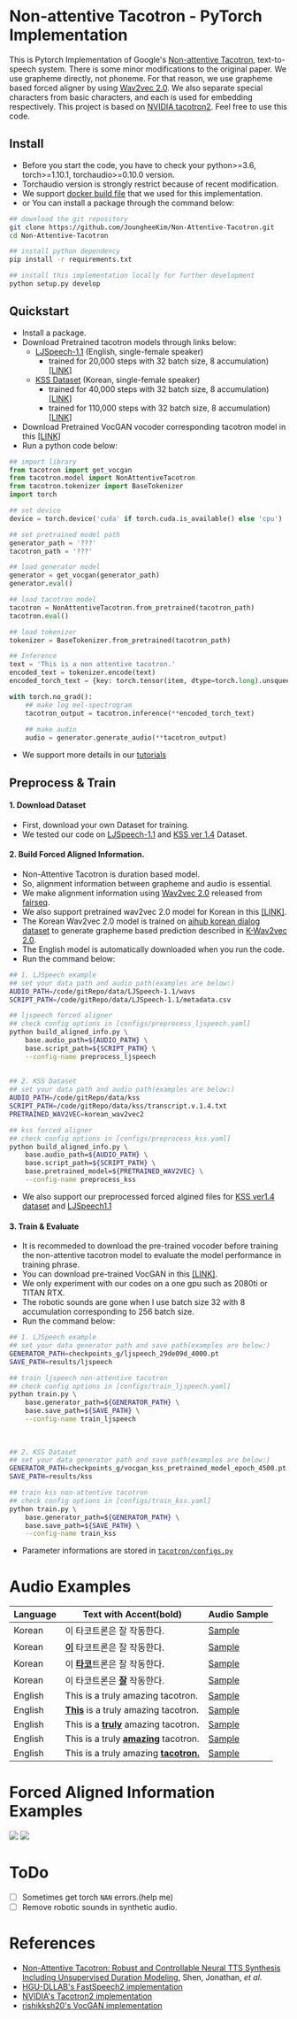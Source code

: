 # Non-attentive Tacotron - PyTorch Implementation

This is Pytorch Implementation of Google's [Non-attentive Tacotron](https://arxiv.org/abs/2010.04301), text-to-speech system.
There is some minor modifications to the original paper. We use grapheme directly, not phoneme. 
For that reason, we use grapheme based forced aligner by using [Wav2vec 2.0](https://arxiv.org/abs/2006.11477).
We also separate special characters from basic characters, and each is used for embedding respectively.
This project is based on [NVIDIA tacotron2](https://github.com/NVIDIA/tacotron2). Feel free to use this code.

## Install
- Before you start the code, you have to check your python>=3.6, torch>=1.10.1, torchaudio>=0.10.0 version.
- Torchaudio version is strongly restrict because of recent modification. 
- We support [docker build file](Dockerfile) that we used for this implementation.
- or You can install a package through the command below:
```bash
## download the git repository
git clone https://github.com/JoungheeKim/Non-Attentive-Tacotron.git
cd Non-Attentive-Tacotron

## install python dependency
pip install -r requirements.txt

## install this implementation locally for further development
python setup.py develop
```

## Quickstart
- Install a package.
- Download Pretrained tacotron models through links below:
  - [LJSpeech-1.1](https://keithito.com/LJ-Speech-Dataset/) (English, single-female speaker)
    - trained for 20,000 steps with 32 batch size, 8 accumulation) [[LINK]](https://drive.google.com/file/d/18WzOJ7FqzM1AbGZ0SqLuXVYuO2nngBJb/view?usp=sharing)
  - [KSS Dataset](https://www.kaggle.com/bryanpark/korean-single-speaker-speech-dataset) (Korean, single-female speaker)
    - trained for 40,000 steps with 32 batch size, 8 accumulation) [[LINK]](https://drive.google.com/file/d/16P3RlH__tYppwRekioobMocV-CIcypeA/view?usp=sharing)
    - trained for 110,000 steps with 32 batch size, 8 accumulation) [[LINK]](https://drive.google.com/file/d/1g_-7rq3SoOwI6yfGi3m2hw-y13XoX-KZ/view?usp=sharing)
- Download Pretrained VocGAN vocoder corresponding tacotron model in this [[LINK]](https://github.com/rishikksh20/VocGAN)
- Run a python code below:
```python
## import library
from tacotron import get_vocgan
from tacotron.model import NonAttentiveTacotron
from tacotron.tokenizer import BaseTokenizer
import torch

## set device
device = torch.device('cuda' if torch.cuda.is_available() else 'cpu')

## set pretrained model path
generator_path = '???'
tacotron_path = '???'

## load generator model
generator = get_vocgan(generator_path)
generator.eval()

## load tacotron model
tacotron = NonAttentiveTacotron.from_pretrained(tacotron_path)
tacotron.eval()

## load tokenizer
tokenizer = BaseTokenizer.from_pretrained(tacotron_path)

## Inference
text = 'This is a non attentive tacotron.'
encoded_text = tokenizer.encode(text)
encoded_torch_text = {key: torch.tensor(item, dtype=torch.long).unsqueeze(0).to(device) for key, item in encoded_text.items()}

with torch.no_grad():
    ## make log mel-spectrogram
    tacotron_output = tacotron.inference(**encoded_torch_text)
    
    ## make audio
    audio = generator.generate_audio(**tacotron_output)
```
- We support more details in our [tutorials](tutorial/)

## Preprocess & Train
#### 1. Download Dataset 
- First, download your own Dataset for training.
- We tested our code on [LJSpeech-1.1](https://keithito.com/LJ-Speech-Dataset/) and [KSS ver 1.4](https://www.kaggle.com/bryanpark/korean-single-speaker-speech-dataset) Dataset.

#### 2. Build Forced Aligned Information.
- Non-Attentive Tacotron is duration based model.
- So, alignment information between grapheme and audio is essential.
- We make alignment information using [Wav2vec 2.0](https://arxiv.org/abs/2006.11477) released from [fairseq](https://github.com/pytorch/fairseq/tree/main/examples/wav2vec).
- We also support pretrained wav2vec 2.0 model for Korean in this [[LINK]](https://drive.google.com/file/d/15VkrCL2_Vc-nkRuhtZJwg-cIeNXsRE_-/view?usp=sharing).
- The Korean Wav2vec 2.0 model is trained on [aihub korean dialog dataset](https://aihub.or.kr/aidata/105) to generate grapheme based prediction described in [K-Wav2vec 2.0](https://arxiv.org/abs/2110.05172).
- The English model is automatically downloaded when you run the code.
- Run the command below:
```bash
## 1. LJSpeech example
## set your data path and audio path(examples are below:)
AUDIO_PATH=/code/gitRepo/data/LJSpeech-1.1/wavs
SCRIPT_PATH=/code/gitRepo/data/LJSpeech-1.1/metadata.csv

## ljspeech forced aligner
## check config options in [configs/preprocess_ljspeech.yaml]
python build_aligned_info.py \
    base.audio_path=${AUDIO_PATH} \
    base.script_path=${SCRIPT_PATH} \
    --config-name preprocess_ljspeech
    
    
## 2. KSS Dataset 
## set your data path and audio path(examples are below:)
AUDIO_PATH=/code/gitRepo/data/kss
SCRIPT_PATH=/code/gitRepo/data/kss/transcript.v.1.4.txt
PRETRAINED_WAV2VEC=korean_wav2vec2

## kss forced aligner
## check config options in [configs/preprocess_kss.yaml]
python build_aligned_info.py \
    base.audio_path=${AUDIO_PATH} \
    base.script_path=${SCRIPT_PATH} \
    base.pretrained_model=${PRETRAINED_WAV2VEC} \
    --config-name preprocess_kss
```
- We also support our preprocessed forced algined files for [KSS ver1.4 dataset](https://drive.google.com/file/d/1_pd58Gv0y7RMXlahDrrBR981ZTI7F_Kq/view?usp=sharing) and [LJSpeech1.1](https://drive.google.com/file/d/1MfcqPW7p_CGzEZsHsaXwYgZxDFyUxZ4Y/view?usp=sharing)
#### 3. Train & Evaluate
- It is recommeded to download the pre-trained vocoder before training the non-attentive tacotron model to evaluate the model performance in training phrase.
- You can download pre-trained VocGAN in this [[LINK]](https://github.com/rishikksh20/VocGAN).
- We only experiment with our codes on a one gpu such as 2080ti or TITAN RTX.
- The robotic sounds are gone when I use batch size 32 with 8 accumulation corresponding to 256 batch size.
- Run the command below:
```bash
## 1. LJSpeech example
## set your data generator path and save path(examples are below:)
GENERATOR_PATH=checkpoints_g/ljspeech_29de09d_4000.pt
SAVE_PATH=results/ljspeech

## train ljspeech non-attentive tacotron
## check config options in [configs/train_ljspeech.yaml]
python train.py \
    base.generator_path=${GENERATOR_PATH} \
    base.save_path=${SAVE_PATH} \
    --config-name train_ljspeech
  
  
    
## 2. KSS Dataset   
## set your data generator path and save path(examples are below:)
GENERATOR_PATH=checkpoints_g/vocgan_kss_pretrained_model_epoch_4500.pt
SAVE_PATH=results/kss

## train kss non-attentive tacotron
## check config options in [configs/train_kss.yaml]
python train.py \
    base.generator_path=${GENERATOR_PATH} \
    base.save_path=${SAVE_PATH} \
    --config-name train_kss

```
- Parameter informations are stored in [`tacotron/configs.py`](tacotron/configs.py)
# Audio Examples
 Language | Text with Accent(bold) | Audio Sample  | 
|----------|-------------------------------------------|---------|
| Korean   | 이 타코트론은 잘 작동한다.                   | [Sample](https://user-images.githubusercontent.com/30570052/147639514-6b2212ef-5a66-4226-9343-49b639e26370.mp4) |
| Korean   | <b><ins>이</ins></b> 타코트론은 잘 작동한다. | [Sample](https://user-images.githubusercontent.com/30570052/147639573-e9fd2e79-cba5-437d-a9c6-5b9bf869e5c6.mp4) |
| Korean   | 이 <b><ins>타코</ins></b>트론은 잘 작동한다. | [Sample](https://user-images.githubusercontent.com/30570052/147639588-b8b8abb2-3ea1-47db-b14b-719fbde93054.mp4) |
| Korean   | 이 타코트론은 <b><ins>잘</ins></b> 작동한다. | [Sample](https://user-images.githubusercontent.com/30570052/147639606-0a1b09f0-0151-4e1c-923d-b2e482db0194.mp4) |
| English   | This is a truly amazing tacotron.                        | [Sample](https://user-images.githubusercontent.com/30570052/148705242-ce24f1e8-3b4d-4df7-86d2-4c3280e8e6a3.mp4) |
| English   | <b><ins>This</ins></b> is a truly amazing tacotron.      | [Sample](https://user-images.githubusercontent.com/30570052/148705345-3d38a157-d776-4652-b3e6-ed95ce6a3e83.mp4) |
| English   | This is a <b><ins>truly</ins></b> amazing tacotron.      | [Sample](https://user-images.githubusercontent.com/30570052/148705353-69d39629-5134-418c-979c-464a68f36387.mp4) |
| English   | This is a truly <b><ins>amazing</ins></b> tacotron.      | [Sample](https://user-images.githubusercontent.com/30570052/148705358-482c051e-2592-46fc-bad2-26738500b2b9.mp4) |
| English   | This is a truly amazing <b><ins>tacotron.</ins></b>      | [Sample](https://user-images.githubusercontent.com/30570052/148705364-02ab4e8a-def1-4ae4-94a9-9772ca45e8ea.mp4) |




# Forced Aligned Information Examples
![](samples/english_forced_aligned_information.png)
![](samples/korean_forced_aligned_information.png)

# ToDo
- [ ] Sometimes get torch `NAN` errors.(help me)
- [ ] Remove robotic sounds in synthetic audio.

# References
- [Non-Attentive Tacotron: Robust and Controllable Neural TTS Synthesis Including Unsupervised Duration Modeling](https://arxiv.org/abs/2010.04301), Shen, Jonathan, *et al*.
- [HGU-DLLAB's FastSpeech2 implementation](https://github.com/HGU-DLLAB/Korean-FastSpeech2-Pytorch)
- [NVIDIA's Tacotron2 implementation](https://github.com/NVIDIA/tacotron2)
- [rishikksh20's VocGAN implementation](https://github.com/rishikksh20/VocGAN)
